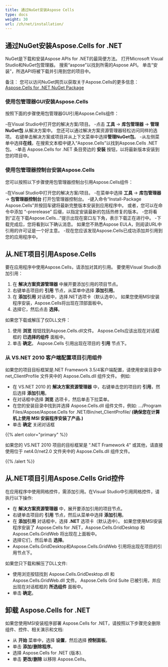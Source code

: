 ```yaml
---
title: 通过NuGet安装Aspose Cells
type: docs
weight: 30
url: /zh/net/installation/
---
```



## **通过NuGet安装Aspose.Cells for .NET**
NuGet是下载和安装Aspose APIs for .NET的最简便方法。 打开Microsoft Visual Studio和NuGet包管理器。 搜索“aspose”以找到所需的Aspose API。 单击“安装”，所选API将被下载并引用到您的项目中。

备注： 您可以访问NuGet网页以获取关于Aspose.Cells的更多信息： 
[Aspose.Cells for .NET NuGet Package](https://www.nuget.org/packages/Aspose.Cells/)

### **使用包管理器GUI安装Aspose.Cells**
按照下面的步骤使用包管理器GUI引用Aspose.Cells组件：

-在Visual Studio中打开您的解决方案/项目。
-点击 **工具** -> **库包管理器** -> **管理NuGet包** 从解决方案中。 您还可以通过解决方案资源管理器轻松访问同样的选项。 右键单击解决方案或项目并从上下文菜单中选择**管理NuGet包**。
-从左侧菜单中选择**在线**，在搜索文本框中键入“Aspose.Cells”以找到Aspose.Cells .NET包。
-单击 Aspose.Cells for .NET 条目旁边的 **安装** 按钮，以将最新版本安装到您的项目中。
### **使用包管理器控制台安装Aspose.Cells**
您可以按照以下步骤使用包管理器控制台引用Aspose.Cells组件：

-在Visual Studio中打开您的解决方案/项目。
-在菜单中选择 **工具** -> **库包管理器** -> **包管理器控制台** 打开包管理器控制台。
  -键入命令“Install-Package Aspose.Cells”并按回车键将最新完整版本安装到应用程序中。 或者，您可以在命令中添加 “-prerelease” 后缀，以指定安装最新的包括热修复的版本。
-您将看到“正在下载Aspose.Cells...”提示出现在窗口左下角，表示下载正在进行中。
-下载完成后，您将看到以下确认消息。 如果您不熟悉Aspose EULA，则阅读URL中引用的许可证是一个好主意。
-现在您应该发现Aspose.Cells已成功添加并引用到您的应用程序中。
## **从.NET项目引用Aspose.Cells**
要在应用程序中使用Aspose.Cells，请添加对其的引用。 要使用Visual Studio添加引用：

1. 在 **解决方案资源管理器** 中展开要添加引用的项目节点。
1. 右键单击项目的 **引用** 节点，从菜单中选择 **添加引用**。
1. 在 **添加引用** 对话框中，选择.NET选项卡（默认选中）。 如果您使用MSI安装程序安装，Aspose.Cells将出现在顶部面板中。
1. 选择它，然后点击 **选择**。

如果您下载或解压了仅DLL文件：

1. 使用 **浏览** 按钮找到Aspose.Cells.dll文件。 Aspose.Cells应该出现在对话框框的 **已选择的组件** 面板中。
1. 单击 **确定**。 Aspose.Cells 引用出现在项目的 **引用** 节点下。
### **从 VS.NET 2010 客户端配置项目引用组件**
如果您的项目目标框架是.NET Framework 3.5/4客户端配置，请使用安装目录中 net_ClientProfile 文件夹中的 Aspose.Cells.dll 组件文件。 例如:

- 在 VS.NET 2010 的 **解决方案资源管理器** 中，右键单击您的项目的 **引用**，然后选择 **添加引用**。
- 在对话框中选择 **浏览** 选项卡，然后单击下拉菜单。
- 在您的安装目录中找到并选择 Aspose.Cells.dll 组件文件，例如: .../Program Files/Aspose/Aspose.Cells for .NET/Bin/net_ClientProfile/ **(确保您在计算机上使用 MSI 安装程序安装了产品.)**
- 单击 **确定** 关闭对话框

{{% alert color="primary" %}} 

如果您的 VS.NET 2010 项目的目标框架是 ".NET Framework 4" 或其他，请直接使用位于 net4.0/net2.0 文件夹中的 Aspose.Cells.dll 组件文件。

{{% /alert %}} 
## **从.NET项目引用Aspose.Cells Grid控件**
在应用程序中使用网格控件，需添加引用。在Visual Studio中引用网格控件，请执行以下操作:

- 在 **解决方案资源管理器** 中，展开要添加引用的项目节点。
- 右键单击项目的 **引用** 节点，然后从菜单中选择 **添加引用**。
- 在 **添加引用** 对话框中，选择 **.NET** 选项卡（默认选中）。 如果您使用MSI安装程序安装了 Aspose.Cells for .NET，Aspose.Cells.GridDesktop 和 Aspose.Cells.GridWeb 将出现在上面板中。
- 选择它们，然后单击 **选择**。
- Aspose.Cells.GridDesktop和Aspose.Cells.GridWeb 引用将出现在项目的引用节点下。

如果您只下载和解压了DLL文件:

- 使用浏览按钮找到 Aspose.Cells.GridDesktop.dll 和 Aspose.Cells.GridWeb.dll 文件。 Aspose.Cells Grid Suite 已被引用，并应出现在对话框框的 **所选组件** 面板中。
- 单击 **确定**。
## **卸载 Aspose.Cells for .NET**
如果您使用MSI安装程序部署 Aspose.Cells for .NET，请按照以下步骤完全删除组件、控件、相关演示和文档:

- 从 **开始** 菜单中，选择 **设置**，然后选择 **控制面板**。
- 单击 **添加/删除程序**。
- 选择 Aspose.Cells for .NET (版本).
- 单击 **更改/删除** 以移除 Aspose.Cells。
